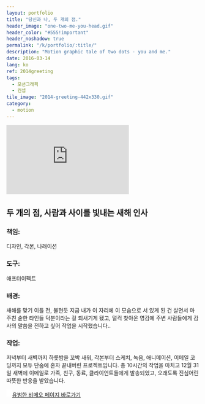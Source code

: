 ```yaml
---
layout: portfolio
title: "당신과 나, 두 개의 점."
header_image: "one-two-me-you-head.gif"
header_color: "#555!important"
header_noshadow: true
permalink: "/k/portfolio/:title/"
description: "Motion graphic tale of two dots - you and me."
date: 2016-03-14
lang: ko
ref: 2014greeting
tags:
  - 모션그래픽
  - 컨셉
tile_image: "2014-greeting-442x330.gif"
category:
  - motion
---
```

<div class="emb-video vimeo wide">
  <iframe src="https://player.vimeo.com/video/82980433?title=0&byline=0&portrait=0" width="320" height="180" frameborder="0" webkitallowfullscreen mozallowfullscreen allowfullscreen></iframe>
</div>

<section class="project-summary">
  <h1>두 개의 점, 사람과 사이를 빛내는 새해 인사</h1>
  <section class="info">
    <h3>책임:</h3>
    <p>디자인, 각본, 나래이션</p>
  </section>
  <section class="info">
    <h3>도구:</h3>
    <p>애프터이펙트</p>
  </section>
  <section class="info">
    <h3>배경:</h3>
    <p>새해를 맞기 이틀 전, 불현듯 지금 내가 이 자리에 이 모습으로 서 있게 된 건 살면서 마주친 숱한 타인들 덕분이라는 걸 되새기게 됐고, 덜컥 찾아온 영감에 주변 사람들에게 감사의 말씀을 전하고 싶어 작업을 시작했습니다..
    </p>
  </section>
  <section class="info">
    <h3>작업:</h3>
    <p>저녁부터 새벽까지 하룻밤을 꼬박 새워, 각본부터 스케치, 녹음, 애니메이션, 이메일 코딩까지 모두 단숨에 혼자 끝내버린 프로젝트입니다. 총 10시간의 작업을 마치고 12월 31일 새벽에 이메일로 가족, 친구, 동료, 클라이언트들에게 발송되었고, 오래도록 진심어린 따뜻한 반응을 받았습니다.
    </p>
  </section>
</section>


<div class="buttons">
  <span class="unselectable">
  <a href="https://vimeo.com/baadaa" title="More Videos.." target="_blank"><img src="/img/outerlink.svg" alt="Link" style="width: 15px;">유범한 비메오 페이지 바로가기</a>
  </span>
</div>
